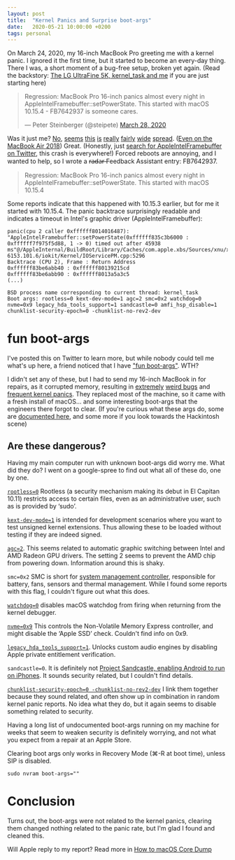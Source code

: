 ```yaml
---
layout: post
title:  "Kernel Panics and Surprise boot-args"
date:   2020-05-21 10:00:00 +0200
tags: personal
---
```


On March 24, 2020, my 16-inch MacBook Pro greeting me with a kernel panic. I ignored it the first time, but it started to become an every-day thing. There I was, a short moment of a bug-free setup, broken yet again. (Read the backstory: [The LG UltraFine 5K, kernel_task and me](/posts/the-lgultrafine5k-kerneltask-and-me/) if you are just starting here)

<blockquote class="twitter-tweet"><p lang="en" dir="ltr">Regression: MacBook Pro 16-inch panics almost every night in AppleIntelFramebuffer::setPowerState. This started with macOS 10.15.4 - FB7642937 is someone cares.</p>&mdash; Peter Steinberger (@steipete) <a href="https://twitter.com/steipete/status/1243854244115091456?ref_src=twsrc%5Etfw">March 28, 2020</a></blockquote> <script async src="https://platform.twitter.com/widgets.js" charset="utf-8"></script>

Was it just me? [No](https://twitter.com/jernejv/status/1243854771905273857?s=20), [seems](https://twitter.com/SergejBerisaj/status/1243857963724558337?s=20) [this](https://twitter.com/AlexManzer/status/1244606008955146240?s=20) [is](https://twitter.com/lostincode/status/1243900563902717953?s=20) [really](https://twitter.com/collinluke/status/1251668176296910849?s=20) [fairly](https://twitter.com/pagetable/status/1244599318151155712?s=20) [wide](https://twitter.com/BarrosMyles/status/1244021525562474497?s=20) [spread](https://twitter.com/slaven/status/1244532699139731456?s=20). ([Even on the MacBook Air 2018](https://twitter.com/AVMatiushkin/status/1249671960713482240?s=20)) Great. (Honestly, just [search for AppleIntelFramebuffer on Twitter](https://twitter.com/search?q=AppleIntelFramebuffer&src=typed_query), this crash is everywhere!) Forced reboots are annoying, and I wanted to help, so I wrote a r̶a̶d̶a̶r̶ Feedback Assistant entry: FB7642937.

>Regression: MacBook Pro 16-inch panics almost every night in AppleIntelFramebuffer::setPowerState. This started with macOS 10.15.4

Some reports indicate that this happened with 10.15.3 earlier, but for me it started with 10.15.4. The panic backtrace surprisingly readable and indicates a timeout in Intel's graphic driver (AppleIntelFramebuffer):

```
panic(cpu 2 caller 0xffffff8014016487): "AppleIntelFramebuffer::setPowerState(0xffffff835c3b6000 : 0xffffff7f975f5d88, 1 -> 0) timed out after 45938 ms"@/AppleInternal/BuildRoot/Library/Caches/com.apple.xbs/Sources/xnu/xnu-6153.101.6/iokit/Kernel/IOServicePM.cpp:5296
Backtrace (CPU 2), Frame : Return Address
0xffffff83be6abb40 : 0xffffff80139215cd 
0xffffff83be6abb90 : 0xffffff8013a5a3c5 
(...)

BSD process name corresponding to current thread: kernel_task
Boot args: rootless=0 kext-dev-mode=1 agc=2 smc=0x2 watchdog=0 nvme=0x9 legacy_hda_tools_support=1 sandcastle=0 amfi_hsp_disable=1 chunklist-security-epoch=0 -chunklist-no-rev2-dev
```

# fun boot-args
I've posted this on Twitter to learn more, but while nobody could tell me what's up here, a friend noticed that I have ["fun boot-args"](https://twitter.com/NSBiscuit/status/1243294676985294849?s=20). WTH? 

I didn't set any of these, but I had to send my 16-inch MacBook in for repairs, as it corrupted memory, resulting in [extremely](https://twitter.com/steipete/status/1230925689098002433) [weird bugs](https://twitter.com/jckarter/status/1230253181495459841) and [frequent kernel panics](https://twitter.com/gparker/status/1231155681991909376). They replaced most of the machine, so it came with a fresh install of macOS... and some interesting boot-args that the engineers there forgot to clear. (If you're curious what these args do, some are [documented here](https://superuser.com/questions/255176/is-there-a-list-of-available-boot-args-for-darwin-os-x), and some more if you look towards the Hackintosh scene)

## Are these dangerous?

Having my main computer run with unknown boot-args did worry me. What did they do? I went on a google-spree to find out what all of these do, one by one.

[`rootless=0`](https://www.cryptomonkeys.com/2015/07/osx-rootless-boot-args/) Rootless (a security mechanism making its debut in El Capitan 10.11) restricts access to certain files, even as an administrative user, such as is provided by ‘sudo’. 

[`kext-dev-mode=1`](https://apple.stackexchange.com/questions/311065/what-does-setting-boot-args-kext-dev-mode-do-to-set-the-serial-port) is intended for development scenarios where you want to test unsigned kernel extensions. Thus allowing these to be loaded without testing if they are indeed signed.

[`agc=2`](https://gist.github.com/blackgate/17ac402e35d2f7e0f1c9708db3dc7a44). This seems related to automatic graphic switching between Intel and AMD Radeon GPU drivers. The setting 2 seems to prevent the AMD chip from powering down. Information around this is shaky.

`smc=0x2` SMC is short for [system management controller](https://support.apple.com/en-us/HT201295), responsible for battery, fans, sensors and thermal management. While I found some reports with this flag, I couldn't figure out what this does.

[`watchdog=0`](http://www.hari.xyz/2019/01/setting-up-os-x-for-kernel-debugging.html) disables macOS watchdog from firing when returning from the kernel debugger.

[`nvme=0x9`](https://pikeralpha.wordpress.com/2016/06/15/nvme-boot-argument/) This controls the Non-Volatile Memory Express controller, and might disable the ‘Apple SSD’ check. Couldn't find info on 0x9.

[`legacy_hda_tools_support=1`](https://github.com/acidanthera/AppleALC/blob/master/AppleALC/kern_alc.cpp). Unlocks custom audio engines by disabling Apple private entitlement verification.

`sandcastle=0`. It is definitely not [Project Sandcastle, enabling Android to run on iPhones](https://arstechnica.com/gadgets/2020/03/project-sandcastle-brings-android-to-the-iphone/). It sounds security related, but I couldn't find details.

[`chunklist-security-epoch=0 -chunklist-no-rev2-dev`](https://gist.github.com/devzer01/e24dc78150d574ade3382eaddaf1827a) I link them together because they sound related, and often show up in combination in random kernel panic reports. No idea what they do, but it again seems to disable something related to security.

Having a long list of undocumented boot-args running on my machine for weeks that seem to weaken security is definitely worrying, and not what you expect from a repair at an Apple Store.

Clearing boot args only works in Recovery Mode (⌘-R at boot time), unless SIP is disabled.
```
sudo nvram boot-args=""
```

# Conclusion

Turns out, the boot-args were not related to the kernel panics, clearing them changed nothing related to the panic rate, but I'm glad I found and cleaned this.

Will Apple reply to my report? Read more in [How to macOS Core Dump](/posts/how-to-macos-core-dump/)